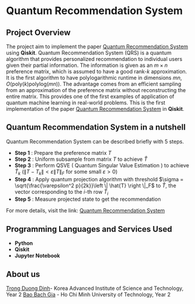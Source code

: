 # Quantum Recommendation System 

## Project Overview

The project aim to implement the paper [Quantum Recommendation System](https://arxiv.org/pdf/1603.08675.pdf) using **Qiskit**. 
Quantum Recommendation System (QRS) is a quantum algorithm that provides personalized recommendation to individual users given their partial information. The information is given as an $m \times n$ preference matrix, which is assumed to have a good rank-$k$ approximation. It is the first algorithm to have polylogarithmic runtime in dimensions $mn$, $O(\text{poly}(k)\text{polylog}(mn))$. The advantage comes from an efficient sampling from an approximation of the preference matrix without reconstructing the entire matrix. This provides one of the first examples of application of quantum machine learning in real-world problems.
This is the first implementation of the paper [Quantum Recommendation System](https://arxiv.org/pdf/1603.08675.pdf) in **Qiskit**.

## Quantum Recommendation System in a nutshell

Quantum Recommendation System can be described briefly with 5 steps.

* **Step 1** : Prepare the preference matrix $T$
* **Step 2** : Uniform subsample from matrix $T$ to achieve $\hat{T}$
* **Step 3** : Perform QSVE ( Quantum Singular Value Estimation ) to achieve $\hat{T}_k$ ($\left \| T-T_k \right \| < \varepsilon \left \| T \right \|_F$ for some small $\varepsilon > 0$)
* **Step 4** : Apply quantum projection algorithm with threshold $\sigma = \sqrt{\frac{\varepsilon^2 p}{2k}}\left \| \hat{T} \right \|_F$ to $\hat{T}$, the vector corresponding to the $i$-th row $\hat{T}_i$ 
* **Step 5** : Measure projected state to get the recommendation

For more details, visit the link: [Quantum Recommendation System](https://arxiv.org/pdf/1603.08675.pdf)

## Programming Languages and Services Used

* **Python**
* **Qiskit**
* **Jupyter Notebook**

## About us
[Trong Duong Dinh](https://github.com/MyEntangled)- Korea Advanced Institute of Science and Technology, Year 2
[Bao Bach Gia](https://github.com/bachbao) - Ho Chi Minh University of Technology, Year 2 
